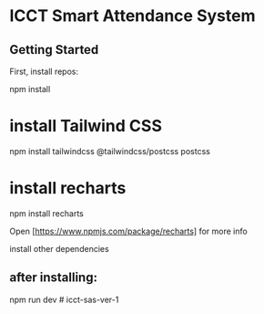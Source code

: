 # ICCT Smart Attendance System

## Getting Started

First, install repos:

npm install

# install Tailwind CSS

npm install tailwindcss @tailwindcss/postcss postcss

# install recharts

npm install recharts

Open [https://www.npmjs.com/package/recharts] for more info

install other dependencies


## after installing:

npm run dev
#   i c c t - s a s - v e r - 1  
 